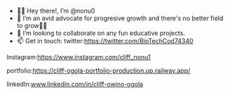 - 👋🏿 Hey there!, I’m @nonu0
- 👀 I’m an avid advocate for progresive growth and there's no better field to grow💪🏿
- 💞️ I’m looking to collaborate on any fun educative projects.
- 📫 Get in touch:
twitter:https://twitter.com/BioTechCod74340

Instagram:https://www.instagram.com/cliff_nonu1

portfolio:https://cliff-ogola-portfolio-production.up.railway.app/

linkedIn:www.linkedin.com/in/cliff-owino-ogola
<!---
nonu0/nonu0 is a ✨ special ✨ repository because its `README.md` (this file) appears on your GitHub profile.
You can click the Preview link to take a look at your changes.
--->
